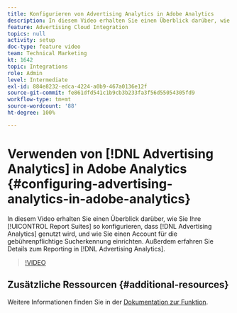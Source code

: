 ```yaml
---
title: Konfigurieren von Advertising Analytics in Adobe Analytics
description: In diesem Video erhalten Sie einen Überblick darüber, wie Sie Ihre Report Suite(s) so konfigurieren, dass Advertising Analytics genutzt wird, und wie Sie einen Account für die gebührenpflichtige Sucherkennung einrichten. Außerdem erfahren Sie Details zum Reporting in Advertising Analytics.
feature: Advertising Cloud Integration
topics: null
activity: setup
doc-type: feature video
team: Technical Marketing
kt: 1642
topic: Integrations
role: Admin
level: Intermediate
exl-id: 884e8232-edca-4224-a0b9-467a0136e12f
source-git-commit: fe861dfd541c1b9cb3b233fa3f56d55054305fd9
workflow-type: tm+mt
source-wordcount: '88'
ht-degree: 100%

---
```


# Verwenden von [!DNL Advertising Analytics] in Adobe Analytics {#configuring-advertising-analytics-in-adobe-analytics}

In diesem Video erhalten Sie einen Überblick darüber, wie Sie Ihre [!UICONTROL Report Suites] so konfigurieren, dass [!DNL Advertising Analytics] genutzt wird, und wie Sie einen Account für die gebührenpflichtige Sucherkennung einrichten. Außerdem erfahren Sie Details zum Reporting in [!DNL Advertising Analytics].

>[!VIDEO](https://video.tv.adobe.com/v/23119/?quality=12)

## Zusätzliche Ressourcen {#additional-resources}

Weitere Informationen finden Sie in der [Dokumentation zur Funktion](https://experienceleague.adobe.com/docs/analytics/integration/advertising-analytics/overview.html?lang=de).
